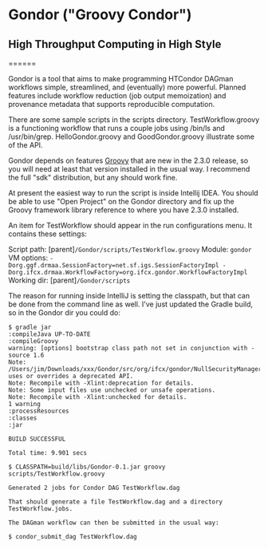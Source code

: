 # Gondor ("Groovy Condor")
## High Throughput Computing in High Style
======

Gondor is a tool that aims to make programming HTCondor DAGman workflows simple, streamlined, and (eventually) more
powerful.  Planned features include workflow reduction (job output memoization) and provenance metadata that supports
reproducible computation.

There are some sample scripts in the scripts directory.  TestWorkflow.groovy is a functioning workflow that runs a
couple jobs using /bin/ls and /usr/bin/grep.  HelloGondor.groovy and GoodGondor.groovy illustrate some of the API.

Gondor depends on features [Groovy](http://groovy.codehaus.org/Download) that are new in the 2.3.0 release,
so you will need at least that version installed in the usual way.
I recommend the full "sdk" distribution, but any should work fine.

At present the easiest way to run the script is inside Intellij IDEA.
You should be able to use "Open Project" on the Gondor directory and fix up the Groovy framework library reference to where you have 2.3.0 installed.

An item for TestWorkflow should appear in the run configurations menu.  It contains these settings:

Script path: [parent]`/Gondor/scripts/TestWorkflow.groovy`
Module: `gondor`
VM options: `-Dorg.ggf.drmaa.SessionFactory=net.sf.igs.SessionFactoryImpl -Dorg.ifcx.drmaa.WorkflowFactory=org.ifcx.gondor.WorkflowFactoryImpl`
Working dir: [parent]`/Gondor/scripts`

The reason for running inside IntelliJ is setting the classpath, but that can be done from the command line as well.  I've just updated the Gradle build, so in the Gondor dir you could do:

```
$ gradle jar
:compileJava UP-TO-DATE
:compileGroovy
warning: [options] bootstrap class path not set in conjunction with -source 1.6
Note: /Users/jim/Downloads/xxx/Gondor/src/org/ifcx/gondor/NullSecurityManager.java uses or overrides a deprecated API.
Note: Recompile with -Xlint:deprecation for details.
Note: Some input files use unchecked or unsafe operations.
Note: Recompile with -Xlint:unchecked for details.
1 warning
:processResources
:classes
:jar

BUILD SUCCESSFUL

Total time: 9.901 secs

$ CLASSPATH=build/libs/Gondor-0.1.jar groovy scripts/TestWorkflow.groovy

Generated 2 jobs for Condor DAG TestWorkflow.dag

That should generate a file TestWorkflow.dag and a directory TestWorkflow.jobs.

The DAGman workflow can then be submitted in the usual way:

$ condor_submit_dag TestWorkflow.dag
```
